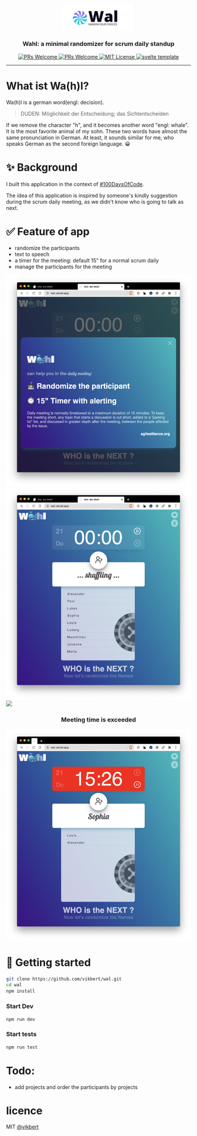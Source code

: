 <div align="center">
  <img src="./public/images/wal.jpg" width="200" alt="wal" />
  <h3>Wahl: a minimal randomizer for scrum daily standup</h3>
  <p>
    <a href="#">
      <img src="https://img.shields.io/badge/PRs-Welcome-brightgreen.svg?style=flat-square" alt="PRs Welcome">
    </a>
    <a href="#">
      <img src="https://img.shields.io/badge/Powered-svelte.js-red.svg?style=flat-square" alt="PRs Welcome">
    </a>
    <a href="#">
      <img src="https://img.shields.io/badge/License-MIT-brightgreen.svg?style=flat-square" alt="MIT License">
    </a>
    <a href="https://github.com/vikbert/sests">
      <img src="https://img.shields.io/badge/Template-vikbert/sests-red.svg?style=flat-square" alt="svelte template">
    </a>
  </p>
</div>

---

# What ist Wa(h)l?

Wa(h)l is a german word(engl: decision).
> DUDEN: Möglichkeit der Entscheidung; das Sichtentscheiden

If we remove the character "h", and it becomes another word "engl: whale". It is the most favorite animal of my sohn. These two words have almost the same pronunciation in German. At least, it sounds similar for me, who speaks German as the second foreign language. 😀


# ✨ Background
I built this application in the context of [#100DaysOfCode](https://www.100daysofcode.com/).

The idea of this application is inspired by someone's kindly suggestion during the scrum daily meeting, as we didn't know who is going to talk as next.

# ✅ Feature of app
- randomize the participants 
- text to speech
- a timer for the meeting: default 15" for a normal scrum daily
- manage the participants for the meeting

![](./public/images/wal0.png)
![](./public/images/wal1.png)
![](./public/images/wal2.png)

<div align="center">
  <h3>Meeting time is exceeded</h3>  
</div>

![](./public/images/wal3.png)

# 🚀 Getting started
```bash
git clone https://github.com/vikbert/wal.git
cd wal
npm install
```

### Start Dev
```bash
npm run dev
```

### Start tests
```bash
npm run test 
```

# Todo:
- add projects and order the participants by projects

# licence

MIT [@vikbert](https://vikbert.github.io/)
